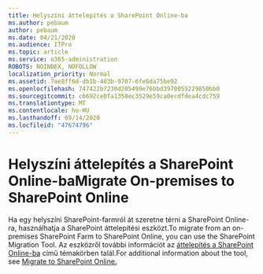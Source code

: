 ```yaml
---
title: Helyszíni áttelepítés a SharePoint Online-ba
ms.author: pebaum
author: pebaum
ms.date: 04/21/2020
ms.audience: ITPro
ms.topic: article
ms.service: o365-administration
ROBOTS: NOINDEX, NOFOLLOW
localization_priority: Normal
ms.assetid: 7ae8ff6d-db1b-403b-9707-6fe6da75be92
ms.openlocfilehash: 747422b7230d205499e76bbd3970055229850bb0
ms.sourcegitcommit: c6692ce0fa1358ec3529e59ca0ecdfdea4cdc759
ms.translationtype: MT
ms.contentlocale: hu-HU
ms.lasthandoff: 09/14/2020
ms.locfileid: "47674796"
---
```

# <a name="migrate-on-premises-to-sharepoint-online"></a><span data-ttu-id="e761f-102">Helyszíni áttelepítés a SharePoint Online-ba</span><span class="sxs-lookup"><span data-stu-id="e761f-102">Migrate On-premises to SharePoint Online</span></span>

<span data-ttu-id="e761f-103">Ha egy helyszíni SharePoint-farmról át szeretne térni a SharePoint Online-ra, használhatja a SharePoint áttelepítési eszközt.</span><span class="sxs-lookup"><span data-stu-id="e761f-103">To migrate from an on-premises SharePoint Farm to SharePoint Online, you can use the SharePoint Migration Tool.</span></span> <span data-ttu-id="e761f-104">Az eszközről további információt az [áttelepítés a SharePoint Online-ba](https://go.microsoft.com/fwlink/?linkid=2019574) című témakörben talál.</span><span class="sxs-lookup"><span data-stu-id="e761f-104">For additional information about the tool, see [Migrate to SharePoint Online.](https://go.microsoft.com/fwlink/?linkid=2019574)</span></span>
  

